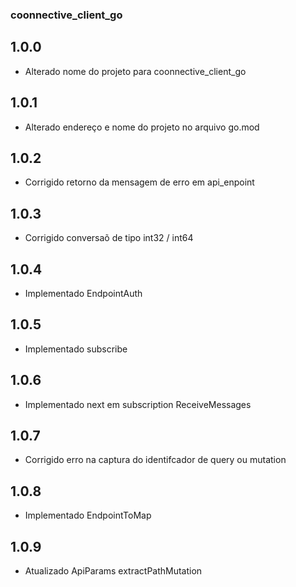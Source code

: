 ### coonnective_client_go

## 1.0.0
* Alterado nome do projeto para coonnective_client_go

## 1.0.1
* Alterado endereço e nome do projeto no arquivo go.mod

## 1.0.2
* Corrigido retorno da mensagem de erro em api_enpoint

## 1.0.3
* Corrigido conversaõ de tipo int32 / int64

## 1.0.4
* Implementado EndpointAuth

## 1.0.5
* Implementado subscribe

## 1.0.6
* Implementado next em subscription ReceiveMessages

## 1.0.7
* Corrigido erro na captura do identifcador de query ou mutation

## 1.0.8
* Implementado EndpointToMap

## 1.0.9
* Atualizado ApiParams extractPathMutation
